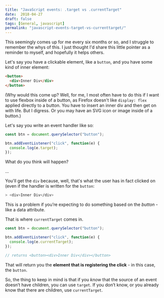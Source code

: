 ```yaml
---
title: "JavaScript events: .target vs .currentTarget"
date:  2018-04-27
draft: false
tags: [General, javascript]
permalink: "javascript-events-target-vs-currenttarget/"
---
```


This seemingly comes up for me every six months or so, and I struggle to remember the whys of this. I just thought I'd share this little pointer as a reminder to myself, and hopefully it helps others.

Let's say you have a clickable element, like a `button`, and you have some kind of inner element:

```html
<button>
  <div>Inner Div</div>
</button>
```

(Why would this come up? Well, for me, I most often have to do this if I want to use flexbox inside of a button, as Firefox doesn't like `display: flex` applied directly to a button. You have to insert an inner div and then get on with life. But I digress. Or you may have an SVG icon or image inside of a button.)

Let's say you write an event handler like so:

```javascript
const btn = document.querySelector("button");

btn.addEventListener("click", function(e) {
  console.log(e.target);
});
```

What do you think will happen?

...

You'll get the `div` because, well, that's what the user has in fact clicked on (even if the handler is written for the `button`:

```bash
> <div>Inner Div</div>
```

This is a problem if you’re expecting to do something based on the _button_ - like a data attribute.

That is where `currentTarget` comes in.

```javascript
const btn = document.querySelector("button");

btn.addEventListener("click", function(e) {
  console.log(e.currentTarget);
});

// returns <button><div>Inner Div</div></button>
```

That will return you the **element that is registering the click** - in this case, the `button`.

So, the thing to keep in mind is that if you _know_ that the source of an event doesn’t have children, you can use `target`. If you don’t know, or you already know that there are children, use `currentTarget`.
